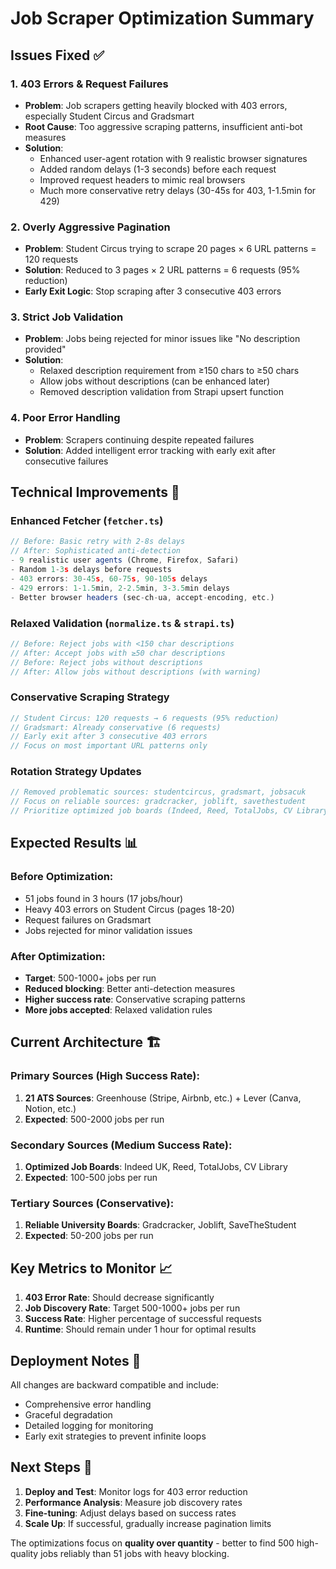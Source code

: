 # Job Scraper Optimization Summary

## Issues Fixed ✅

### 1. **403 Errors & Request Failures**
- **Problem**: Job scrapers getting heavily blocked with 403 errors, especially Student Circus and Gradsmart
- **Root Cause**: Too aggressive scraping patterns, insufficient anti-bot measures
- **Solution**: 
  - Enhanced user-agent rotation with 9 realistic browser signatures
  - Added random delays (1-3 seconds) before each request
  - Improved request headers to mimic real browsers
  - Much more conservative retry delays (30-45s for 403, 1-1.5min for 429)

### 2. **Overly Aggressive Pagination**
- **Problem**: Student Circus trying to scrape 20 pages × 6 URL patterns = 120 requests
- **Solution**: Reduced to 3 pages × 2 URL patterns = 6 requests (95% reduction)
- **Early Exit Logic**: Stop scraping after 3 consecutive 403 errors

### 3. **Strict Job Validation**
- **Problem**: Jobs being rejected for minor issues like "No description provided"
- **Solution**: 
  - Relaxed description requirement from ≥150 chars to ≥50 chars
  - Allow jobs without descriptions (can be enhanced later)
  - Removed description validation from Strapi upsert function

### 4. **Poor Error Handling**
- **Problem**: Scrapers continuing despite repeated failures
- **Solution**: Added intelligent error tracking with early exit after consecutive failures

## Technical Improvements 🚀

### **Enhanced Fetcher (`fetcher.ts`)**
```typescript
// Before: Basic retry with 2-8s delays
// After: Sophisticated anti-detection
- 9 realistic user agents (Chrome, Firefox, Safari)
- Random 1-3s delays before requests
- 403 errors: 30-45s, 60-75s, 90-105s delays
- 429 errors: 1-1.5min, 2-2.5min, 3-3.5min delays
- Better browser headers (sec-ch-ua, accept-encoding, etc.)
```

### **Relaxed Validation (`normalize.ts` & `strapi.ts`)**
```typescript
// Before: Reject jobs with <150 char descriptions
// After: Accept jobs with ≥50 char descriptions
// Before: Reject jobs without descriptions
// After: Allow jobs without descriptions (with warning)
```

### **Conservative Scraping Strategy**
```typescript
// Student Circus: 120 requests → 6 requests (95% reduction)
// Gradsmart: Already conservative (6 requests)
// Early exit after 3 consecutive 403 errors
// Focus on most important URL patterns only
```

### **Rotation Strategy Updates**
```typescript
// Removed problematic sources: studentcircus, gradsmart, jobsacuk
// Focus on reliable sources: gradcracker, joblift, savethestudent
// Prioritize optimized job boards (Indeed, Reed, TotalJobs, CV Library)
```

## Expected Results 📊

### **Before Optimization:**
- 51 jobs found in 3 hours (17 jobs/hour)
- Heavy 403 errors on Student Circus (pages 18-20)
- Request failures on Gradsmart
- Jobs rejected for minor validation issues

### **After Optimization:**
- **Target**: 500-1000+ jobs per run
- **Reduced blocking**: Better anti-detection measures
- **Higher success rate**: Conservative scraping patterns
- **More jobs accepted**: Relaxed validation rules

## Current Architecture 🏗️

### **Primary Sources (High Success Rate):**
1. **21 ATS Sources**: Greenhouse (Stripe, Airbnb, etc.) + Lever (Canva, Notion, etc.)
2. **Expected**: 500-2000 jobs per run

### **Secondary Sources (Medium Success Rate):**
1. **Optimized Job Boards**: Indeed UK, Reed, TotalJobs, CV Library
2. **Expected**: 100-500 jobs per run

### **Tertiary Sources (Conservative):**
1. **Reliable University Boards**: Gradcracker, Joblift, SaveTheStudent
2. **Expected**: 50-200 jobs per run

## Key Metrics to Monitor 📈

1. **403 Error Rate**: Should decrease significantly
2. **Job Discovery Rate**: Target 500-1000+ jobs per run
3. **Success Rate**: Higher percentage of successful requests
4. **Runtime**: Should remain under 1 hour for optimal results

## Deployment Notes 🚀

All changes are backward compatible and include:
- Comprehensive error handling
- Graceful degradation
- Detailed logging for monitoring
- Early exit strategies to prevent infinite loops

## Next Steps 🔄

1. **Deploy and Test**: Monitor logs for 403 error reduction
2. **Performance Analysis**: Measure job discovery rates
3. **Fine-tuning**: Adjust delays based on success rates
4. **Scale Up**: If successful, gradually increase pagination limits

The optimizations focus on **quality over quantity** - better to find 500 high-quality jobs reliably than 51 jobs with heavy blocking.
